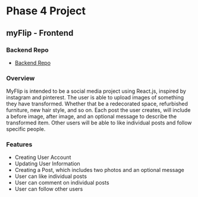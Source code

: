 # Phase 4 Project

## myFlip - Frontend

### Backend Repo
- [Backend Repo ](https://github.com/SidSaythongphet/myflip-api-backend)

### Overview

MyFlip is intended to be a social media project using React.js, inspired by instagram and pinterest. The user is able to upload images of something they have transformed. Whether that be a redecorated space, refurbished furniture, new hair style, and so on. Each post the user creates, will include a before image, after image, and an optional message to describe the transformed item. Other users will be able to like individual posts and follow specific people.

### Features

- Creating User Account
- Updating User Information
- Creating a Post, which includes two photos and an optional message
- User can like individual posts
- User can comment on individual posts
- User can follow other users
